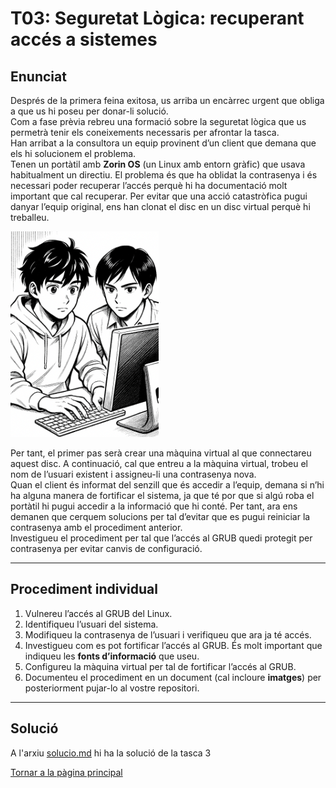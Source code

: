 # T03: Seguretat Lògica: recuperant accés a sistemes
## Enunciat

Després de la primera feina exitosa, us arriba un encàrrec urgent que obliga a que us hi poseu per donar-li solució.  
Com a fase prèvia rebreu una formació sobre la seguretat lògica que us permetrà tenir els coneixements necessaris per afrontar la tasca.  
Han arribat a la consultora un equip provinent d’un client que demana que els hi solucionem el problema.  
Tenen un portàtil amb **Zorin OS** (un Linux amb entorn gràfic) que usava habitualment un directiu. El problema és que ha oblidat la contrasenya i és necessari poder recuperar l’accés perquè hi ha documentació molt important que cal recuperar. Per evitar que una acció catastròfica pugui danyar l’equip original, ens han clonat el disc en un disc virtual perquè hi treballeu.

![tasca1](img/imagenT3.png)

Per tant, el primer pas serà crear una màquina virtual al que connectareu aquest disc. A continuació, cal que entreu a la màquina virtual, trobeu el nom de l’usuari existent i assigneu-li una contrasenya nova.  
Quan el client és informat del senzill que és accedir a l’equip, demana si n’hi ha alguna manera de fortificar el sistema, ja que té por que si algú roba el portàtil hi pugui accedir a la informació que hi conté. Per tant, ara ens demanen que cerquem solucions per tal d’evitar que es pugui reiniciar la contrasenya amb el procediment anterior.  
Investigueu el procediment per tal que l’accés al GRUB quedi protegit per contrasenya per evitar canvis de configuració.

---

## Procediment individual

1. Vulnereu l’accés al GRUB del Linux.  
2. Identifiqueu l’usuari del sistema.  
3. Modifiqueu la contrasenya de l’usuari i verifiqueu que ara ja té accés.  
4. Investigueu com es pot fortificar l’accés al GRUB. És molt important que indiqueu les **fonts d’informació** que useu.  
5. Configureu la màquina virtual per tal de fortificar l’accés al GRUB.  
6. Documenteu el procediment en un document (cal incloure **imatges**) per posteriorment pujar-lo al vostre repositori.

---


## Solució

A l'arxiu [solucio.md](solucio.md) hi ha la solució de la tasca 3

[Tornar a la pàgina principal](../README.md)
